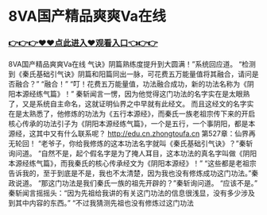 # 8VA国产精品爽爽Va在线

### <a href="https://https://github.com/lourv/hair/issues/1">👉👉👉♥♥点此进入♥观看入口👈👉👉</a>

8VA国产精品爽爽Va在线
气诀》阴篇熟练度提升到大圆满！”系统回应道。
    “检测到《秦氏基础引气诀》阴篇和阳篇同出一脉，可花费五万能量值将其融合，请问是否融合？”
    “融合！”
    “叮！花费五万能量值，功法融合成功，新的功法名称为《阴阳本源经练气篇》！”
    秦斩闻言一愣，因为他觉得这门功法的名字实在是太眼熟了，又是系统自主命名，这就证明仙界之中早就有此经文。
    而且这经文的名字实在是太熟悉了，他修炼的功法为《五行本源经》，而秦氏一族老祖宗传下来的开启核心传承的功法引子为《阴阳本源经练气篇》，一个是五行，一个事阴阳，都是本源经，这其中又有什么联系呢？
http://edu.cn.zhongtoufa.cn
第527章：仙界再无轮回！
    “老爷子，你给我修炼的这本功法名字就叫《秦氏基础引气诀》？”秦斩询问道。
    “自然不是，起个假名字是为了掩人耳目，这本功法的真名字叫做《阴阳本源经练气篇》，而我秦氏的核心传承经文为《阴阳本源经》！”
    “这些都是老祖宗告诉我的，至于到底是不是，我也不太清楚，因为我也没有修炼成功这门功法。”秦政说道。
    “那这门功法是我们秦氏一族的祖先开辟的？”秦斩询问道。
    “应该不是。”
    秦斩闻言摇摇头：“因为先祖给我讲的有关这门功法的信息很浅显，没有多少涉及到其中内容的东西。”
    “不过我猜测先祖也没有修炼过这门功法
